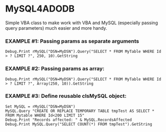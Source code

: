 # MySQL4ADODB
Simple VBA class to make work with VBA and MySQL (especially passing query parameters) much easier and more handy.

### EXAMPLE #1: Passing params as separate arguments
```
Debug.Print rMySQL("DSN=MyDSN").Query("SELECT * FROM MyTable WHERE Id > ? LIMIT ?", 250, 10).GetString
```
### EXAMPLE #2: Passing params as array:
```
Debug.Print rMySQL("DSN=MyDSN").Query("SELECT * FROM MyTable WHERE Id > ? LIMIT ?", Array(250, 10)).GetString
```
### EXAMPLE #3: Define reusable clsMySQL object:
    Set MySQL = rMySQL("DSN=MyDSN")
    MySQL.Query "CREATE OR REPLACE TEMPORARY TABLE tmpTest AS SELECT * FROM Mytable WHERE Id<200 LIMIT 15"
    Debug.Print "Records affected: " & MySQL.RecordsAffected
    Debug.Print MySQL.Query("SELECT COUNT(*) FROM tmpTest").GetString
